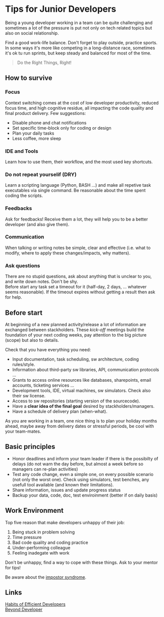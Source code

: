 # Tips for Junior Developers

Being a young developer working in a team can be quite challenging and sometimes a lot of the pressure is put not only on tech related topics but also on social relationship.

Find a good work-life balance. Don't forget to play outside, practice sports.  
In some ways it's more like competing in a long-distance race, sometimes it's ok tu run sprints, but keep steady and balanced for most of the time.

> Do the Right Things, Right!

## How to survive

### Focus ###

Context switching comes at the cost of low developer productivity, reduced focus time, and high cognitive residue, all impacting the code quality and final product delivery.
Few suggestions:

+ Disable phone and chat notifications
+ Set specific time-block only for coding or design
+ Plan your daily tasks
+ Less coffee, more sleep

### IDE and Tools ###

Learn how to use them, their workflow, and the most used key shortcuts.

### Do not repeat yourselif (DRY) ###

Learn a scripting language (Python, BASH ...) and make all repetive task executables via single command.
Be reasonable about the time spent coding the scripts. 

### Feedbacks ###

Ask for feedbacks! Receive them a lot, they will help you to be a better developer (and also give them).

### Communication ###

When talking or writing notes be simple, clear and effective (i.e. what to modify, where to apply these changes/impacts, why matters). 

### Ask questions ###

There are no stupid questions, ask about anything that is unclear to you, and write down notes. Don't be shy.  
Before start any task set a timeout for it (half-day, 2 days, ... whatever seems reasonable). If the timeout expires without getting a result then ask for help.

## Before start ##

At beginning of a new planned activity/release a lot of information are exchanged between stackholders. These *kick-off* meetings build the foundation of your next coding weeks, pay attention to the big picture (scope) but also to details.

Check that you have everything you need:

+ Input documentation, task scheduling, sw architecture, coding rules/style.
+ Information about third-party sw libraries, API, communication protocols ...
+ Grants to access online resources like databases, sharepoints, email accounts, ticketing services ...
+ Development tools, IDE, virtual machines, sw simulators. Check also their sw license.
+ Access to sw repositories (starting version of the sourcecode).
+ Have a **clear idea of the final goal** desired by stackholders/managers.
+ Have a schedule of delivery plan (when-what).

As you are working in a team, one nice thing is to plan your holiday months ahead, maybe away from delivery dates or stressful periods, be cool with your team-mates.

## Basic principles

+ Honor deadlines and inform your team leader if there is the possibilty of delays (do not warn the day before, but almost a week before so managers can re-plan activities)
+ Test any code change, even a simple one, on every possible scenario (not only the worst one). Check using simulators, test benches, any usefull tool available (and known their limitations).
+ Share information, issues and update progress status
+ Backup your data, code, doc, test enviroinment (better if on daily basis)

## Work Environment

Top five reason that make developers unhappy of their job:

1. Being stuck in problem solving
2. Time pressure
3. Bad code quality and coding practice
4. Under-performing colleague
5. Feeling inadegate with work

Don't be unhappy, find a way to cope with these things. Ask to your mentor for tips!

Be aware about the [impostor syndrome](https://en.wikipedia.org/wiki/Impostor_syndrome).

## Links

[Habits of Efficient Developers](https://youtu.be/9-cyC6O81Bk)  
[Beyond Developer](https://youtu.be/wYEk0y8LYfg)  
